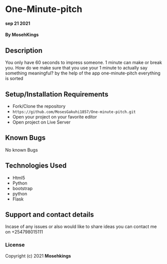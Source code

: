 # One-Minute-pitch
####  sep 21 2021
#### By **MosehKings**
## Description
You only have 60 seconds to impress someone. 1 minute can make or break you. How do we make sure that you use your 1 minute to actually say something meaningful? by the help of the app one-minute-pitch everything is sorted
## Setup/Installation Requirements
* Fork/Clone the repository
* ```https://github.com/MosesGakuhi1857/One-minute-pitch.git```
* Open your project on your favorite editor
* Open project on Live Server


## Known Bugs
 No known Bugs
## Technologies Used
* Html5
* Python
* bootstrap
* python
* Flask

## Support and contact details
Incase of any issues or also would like to share ideas you can contact me on +254798015111 
### License

Copyright (c) 2021 **Mosehkings**

